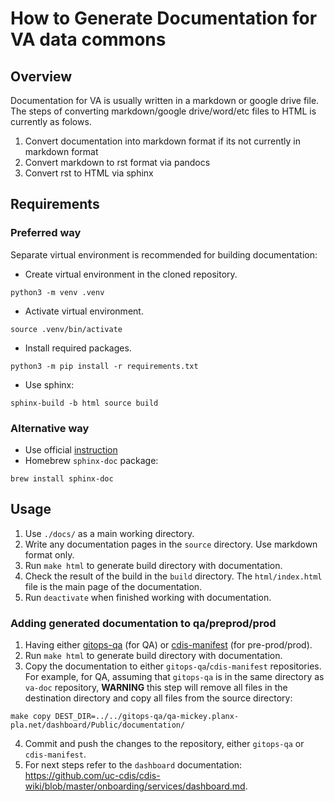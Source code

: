# How to Generate Documentation for VA data commons

## Overview

Documentation for VA is usually written in a markdown or google drive file. The steps of converting markdown/google drive/word/etc files to HTML is currently as folows.

1. Convert documentation into markdown format if its not currently in markdown format
2. Convert markdown to rst format via pandocs
3. Convert rst to HTML via sphinx

## Requirements

### Preferred way

Separate virtual environment is recommended for building documentation:

* Create virtual environment in the cloned repository.
```
python3 -m venv .venv
```

* Activate virtual environment.
```
source .venv/bin/activate
```

* Install required packages.
```
python3 -m pip install -r requirements.txt
```

* Use sphinx:
```
sphinx-build -b html source build
```

### Alternative way

* Use official [instruction](https://www.sphinx-doc.org/en/master/usage/installation.html)
* Homebrew `sphinx-doc` package:
```
brew install sphinx-doc
```

## Usage

1. Use `./docs/` as a main working directory.
2. Write any documentation pages in the `source` directory. Use markdown format only.
3. Run `make html` to generate build directory with documentation.
4. Check the result of the build in the `build` directory. The `html/index.html` file is the main page of the documentation.
5. Run `deactivate` when finished working with documentation.

### Adding generated documentation to qa/preprod/prod

1. Having either [gitops-qa](https://github.com/uc-cdis/gitops-qa) (for QA) or [cdis-manifest](https://github.com/uc-cdis/cdis-manifest) (for pre-prod/prod).
2. Run `make html` to generate build directory with documentation.
3. Copy the documentation to either `gitops-qa`/`cdis-manifest` repositories. For example, for QA, assuming that `gitops-qa` is in the same directory as `va-doc` repository, **WARNING** this step will remove all files in the destination directory and copy all files from the source directory:
```
make copy DEST_DIR=../../gitops-qa/qa-mickey.planx-pla.net/dashboard/Public/documentation/
```
4. Commit and push the changes to the repository, either `gitops-qa` or `cdis-manifest`.
5. For next steps refer to the `dashboard` documentation: https://github.com/uc-cdis/cdis-wiki/blob/master/onboarding/services/dashboard.md.
